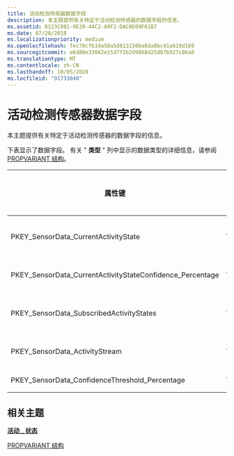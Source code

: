 ```yaml
---
title: 活动检测传感器数据字段
description: 本主题提供有关特定于活动检测传感器的数据字段的信息。
ms.assetid: D123C082-9E20-44C2-A9F2-DAC0E09F61B7
ms.date: 07/20/2018
ms.localizationpriority: medium
ms.openlocfilehash: fec70cfb14a58a5d813150ba8da8bc41a619d169
ms.sourcegitcommit: e6d80e33042e15d7f2b2d9868d25d07b927c86a0
ms.translationtype: MT
ms.contentlocale: zh-CN
ms.lasthandoff: 10/05/2020
ms.locfileid: "91733040"
---
```

# <a name="activity-detection-sensor-data-fields"></a>活动检测传感器数据字段


本主题提供有关特定于活动检测传感器的数据字段的信息。

下表显示了数据字段。 有关 " **类型** " 列中显示的数据类型的详细信息，请参阅 [PROPVARIANT 结构](/windows/win32/api/propidlbase/ns-propidlbase-propvariant)。

|属性键|类型|必需/可选|说明|
| --- | --- | --- | --- |
|PKEY_SensorData_CurrentActivityState|VT_UI4|必须|当前活动状态的指示，表示为类型 [<strong>ACTIVITY_STATE</strong>](/windows-hardware/drivers/ddi/sensorsdef/ne-sensorsdef-activity_state)的值。|
|PKEY_SensorData_CurrentActivityStateConfidence_Percentage|VT_UI2|必须|指示当前活动状态的传感器的置信度级别。|
|PKEY_SensorData_SubscribedActivityStates|VT_UI4|必须|指示已订阅活动状态，表示为类型 [<strong>ACTIVITY_STATE</strong>](/windows-hardware/drivers/ddi/sensorsdef/ne-sensorsdef-activity_state)的值。|
|PKEY_SensorData_ActivityStream|VT_BOOL|必须|如果活动流可用，则设置为 TRUE 的布尔值。|
|PKEY_SensorData_ConfidenceThreshold_Percentage|VT_UI2|必须|传感器置信度的阈值。|
 

## <a name="related-topics"></a>相关主题


[**活动 \_ 状态**](/windows-hardware/drivers/ddi/sensorsdef/ne-sensorsdef-activity_state)

[PROPVARIANT 结构](/windows/win32/api/propidlbase/ns-propidlbase-propvariant)

